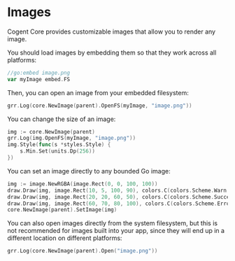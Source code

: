 # Images

Cogent Core provides customizable images that allow you to render any image.

You should load images by embedding them so that they work across all platforms:

```go
//go:embed image.png
var myImage embed.FS
```

Then, you can open an image from your embedded filesystem:

```Go
grr.Log(core.NewImage(parent).OpenFS(myImage, "image.png"))
```

You can change the size of an image:

```Go
img := core.NewImage(parent)
grr.Log(img.OpenFS(myImage, "image.png"))
img.Style(func(s *styles.Style) {
    s.Min.Set(units.Dp(256))
})
```

You can set an image directly to any bounded Go image:

```Go
img := image.NewRGBA(image.Rect(0, 0, 100, 100))
draw.Draw(img, image.Rect(10, 5, 100, 90), colors.C(colors.Scheme.Warn.Container), image.Point{}, draw.Src)
draw.Draw(img, image.Rect(20, 20, 60, 50), colors.C(colors.Scheme.Success.Base), image.Point{}, draw.Src)
draw.Draw(img, image.Rect(60, 70, 80, 100), colors.C(colors.Scheme.Error.Base), image.Point{}, draw.Src)
core.NewImage(parent).SetImage(img)
```

You can also open images directly from the system filesystem, but this is not recommended for images built into your app, since they will end up in a different location on different platforms:

```go
grr.Log(core.NewImage(parent).Open("image.png"))
```
